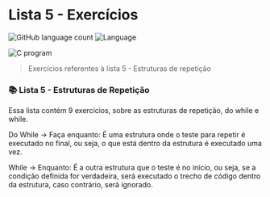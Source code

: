 # Lista 5 - Exercícios



![GitHub language count](https://img.shields.io/github/languages/count/yxav/proglogic?style=for-the-badge)
![Language](https://img.shields.io/badge/Language-C-blue?style=for-the-badge&logo=appveyor)


<img src="https://cdn.hswstatic.com/gif/c-program.jpg" alt="C program">

> Exercícios referentes à lista 5 - Estruturas de repetição

### 📚 Lista 5 - Estruturas de Repetição

Essa lista contém 9 exercícios, sobre as estruturas de repetição, do while e while. 

Do While -> Faça enquanto: É uma estrutura onde o teste para repetir é executado no final, ou seja, o que está dentro da estrutura é executado uma vez.

While -> Enquanto: É a outra estrutura que o teste é no início, ou seja, se a condição definida for verdadeira, será executado o trecho de código dentro da estrutura, caso contrário, será ignorado.




